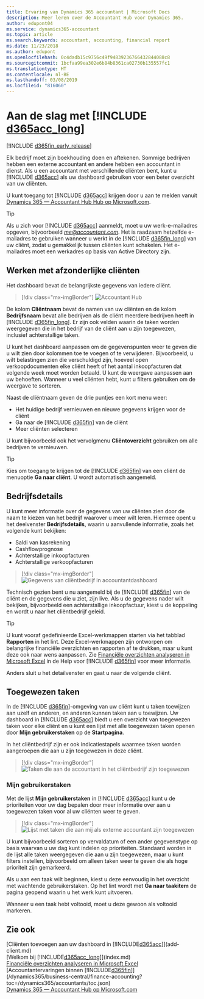 ```yaml
---
title: Ervaring van Dynamics 365 accountant | Microsoft Docs
description: Meer leren over de Accountant Hub voor Dynamics 365.
author: edupont04
ms.service: dynamics365-accountant
ms.topic: article
ms.search.keywords: accountant, accounting, financial report
ms.date: 11/23/2018
ms.author: edupont
ms.openlocfilehash: 0c4dadb15c9756c49f94839236766432844088c8
ms.sourcegitcommit: 1bcfaa99ea302e6b84b8361ca02730b135557fc1
ms.translationtype: HT
ms.contentlocale: nl-BE
ms.lasthandoff: 03/08/2019
ms.locfileid: "816060"
---
```

# <a name="get-started-with-include-d365acclongincludesd365acclongmdmd"></a>Aan de slag met [!INCLUDE [d365acc_long](includes/d365acc_long_md.md)]
[!INCLUDE [d365fin_early_release](includes/d365fin_early_release.md.md)]

Elk bedrijf moet zijn boekhouding doen en aftekenen. Sommige bedrijven hebben een externe accountant en andere hebben een accountant in dienst. Als u een accountant met verschillende cliënten bent, kunt u [!INCLUDE [d365acc](includes/d365acc_md.md)] als uw dashboard gebruiken voor een beter overzicht van uw cliënten.  

U kunt toegang tot [!INCLUDE [d365acc](includes/d365acc_md.md)] krijgen door u aan te melden vanuit [Dynamics 365 — Accountant Hub Hub op Microsoft.com](https://www.microsoft.com/en-us/dynamics365/financial-insights-for-accountants).  

> [!TIP]
>  Als u zich voor [!INCLUDE [d365acc](includes/d365acc_md.md)] aanmeldt, moet u uw werk-e-mailadres opgeven, bijvoorbeeld <em>me@accountant.com</em>. Het is raadzaam hetzelfde e-mailadres te gebruiken wanneer u werkt in de [!INCLUDE [d365fin_long](includes/d365fin_long_md.md)] van uw cliënt, zodat u gemakkelijk tussen cliënten kunt schakelen. Het e-mailadres moet een werkadres op basis van Active Directory zijn.

## <a name="working-with-individual-clients"></a>Werken met afzonderlijke cliënten
Het dashboard bevat de belangrijkste gegevens van iedere cliënt.  

> [!div class="mx-imgBorder"]
> ![Accountant Hub](./media/accountant-get-started/accountant-dashboard.png)

De kolom **Cliëntnaam** bevat de namen van uw cliënten en de kolom **Bedrijfsnaam** bevat alle bedrijven als de cliënt meerdere bedrijven heeft in [!INCLUDE [d365fin_long](includes/d365fin_long_md.md)]. Er zijn ook velden waarin de taken worden weergegeven die in het bedrijf van de cliënt aan u zijn toegewezen, inclusief achterstallige taken.  

U kunt het dashboard aanpassen om de gegevenspunten weer te geven die u wilt zien door kolommen toe te voegen of te verwijderen. Bijvoorbeeld, u wilt belastingen zien die verschuldigd zijn, hoeveel open verkoopdocumenten elke cliënt heeft of het aantal inkoopfacturen dat volgende week moet worden betaald. U kunt de weergave aanpassen aan uw behoeften. Wanneer u veel cliënten hebt, kunt u filters gebruiken om de weergave te sorteren.  

Naast de cliëntnaam geven de drie puntjes een kort menu weer:

- Het huidige bedrijf vernieuwen en nieuwe gegevens krijgen voor de cliënt  
- Ga naar de [!INCLUDE [d365fin](includes/d365fin_md.md)] van de cliënt  
- Meer cliënten selecteren  

U kunt bijvoorbeeld ook het vervolgmenu **Cliëntoverzicht** gebruiken om alle bedrijven te vernieuwen.  

> [!TIP]
>  Kies om toegang te krijgen tot de [!INCLUDE [d365fin](includes/d365fin_md.md)] van een cliënt de menuoptie **Ga naar cliënt**. U wordt automatisch aangemeld.

## <a name="company-details"></a>Bedrijfsdetails
U kunt meer informatie over de gegevens van uw cliënten zien door de naam te kiezen van het bedrijf waarover u meer wilt leren. Hiermee opent u het deelvenster **Bedrijfsdetails**, waarin u aanvullende informatie, zoals het volgende kunt bekijken:  

* Saldi van kasrekening  
* Cashflowprognose  
* Achterstallige inkoopfacturen  
* Achterstallige verkoopfacturen  

> [!div class="mx-imgBorder"]
> ![Gegevens van cliëntbedrijf in accountantdashboard](./media/accountant-get-started/accountant-company-details.png)

Technisch gezien bent u nu aangemeld bij de [!INCLUDE [d365fin](includes/d365fin_md.md)] van de cliënt en de gegevens die u ziet, zijn live. Als u de gegevens nader wilt bekijken, bijvoorbeeld een achterstallige inkoopfactuur, kiest u de koppeling en wordt u naar het cliëntbedrijf geleid.  

> [!TIP]
> U kunt vooraf gedefinieerde Excel-werkmappen starten via het tabblad **Rapporten** in het lint. Deze Excel-werkmappen zijn ontworpen om belangrijke financiële overzichten en rapporten af te drukken, maar u kunt deze ook naar wens aanpassen. Zie [Financiële overzichten analyseren in Microsoft Excel](/dynamics365/business-central/finance-analyze-excel?toc=/dynamics365/accountants/toc.json) in de Help voor [!INCLUDE [d365fin](includes/d365fin_md.md)] voor meer informatie.  

Anders sluit u het detailvenster en gaat u naar de volgende cliënt.  

## <a name="assigned-tasks"></a>Toegewezen taken
In de [!INCLUDE [d365fin](includes/d365fin_md.md)]-omgeving van uw cliënt kunt u taken toewijzen aan uzelf en anderen, en anderen kunnen taken aan u toewijzen. Uw dashboard in [!INCLUDE [d365acc](includes/d365acc_md.md)] biedt u een overzicht van toegewezen taken voor elke cliënt en u kunt een lijst met alle toegewezen taken openen door **Mijn gebruikerstaken** op de **Startpagina**.  

In het cliëntbedrijf zijn er ook indicatiestapels waarmee taken worden aangeroepen die aan u zijn toegewezen in deze cliënt.

> [!div class="mx-imgBorder"]
> ![Taken die aan de accountant in het cliëntbedrijf zijn toegewezen](./media/accountant-get-started/accountant-company-details-tasks.png)

### <a name="my-user-tasks"></a>Mijn gebruikerstaken
Met de lijst **Mijn gebruikerstaken** in [!INCLUDE [d365acc](includes/d365acc_md.md)] kunt u de prioriteiten voor uw dag bepalen door meer informatie over aan u toegewezen taken voor al uw cliënten weer te geven.  

> [!div class="mx-imgBorder"]
> ![Lijst met taken die aan mij als externe accountant zijn toegewezen](./media/accountant-get-started/accountant-tasklist.png)

U kunt bijvoorbeeld sorteren op vervaldatum of een ander gegevenstype op basis waarvan u uw dag kunt indelen op prioriteiten. Standaard worden in de lijst alle taken weergegeven die aan u zijn toegewezen, maar u kunt filters instellen, bijvoorbeeld om alleen taken weer te geven die als hoge prioriteit zijn gemarkeerd.

Als u aan een taak wilt beginnen, kiest u deze eenvoudig in het overzicht met wachtende gebruikerstaken. Op het lint wordt met **Ga naar taakitem** de pagina geopend waarin u het werk kunt uitvoeren.  

Wanneer u een taak hebt voltooid, moet u deze gewoon als voltooid markeren.  

## <a name="see-also"></a>Zie ook

[Cliënten toevoegen aan uw dashboard in [!INCLUDE[d365acc](includes/d365acc_md.md)]](add-client.md)  
[Welkom bij [!INCLUDE[d365acc_long](includes/d365acc_long_md.md)]](index.md)  
[Financiële overzichten analyseren in Microsoft Excel](/dynamics365/business-central/finance-analyze-excel?toc=/dynamics365/accountants/toc.json)  
[Accountantervaringen binnen [!INCLUDE[d365fin](includes/d365fin_md.md)]](/dynamics365/business-central/finance-accounting?toc=/dynamics365/accountants/toc.json)  
[Dynamics 365 — Accountant Hub op Microsoft.com](https://www.microsoft.com/en-us/dynamics365/financial-insights-for-accountants)  
